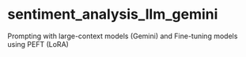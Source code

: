 # sentiment_analysis_llm_gemini
Prompting with large-context models (Gemini) and Fine-tuning models using PEFT (LoRA)
